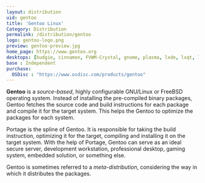 ```yaml
---
layout: distribution
uid: gentoo
title: 'Gentoo Linux'
Category: Distribution
permalink: /distribution/gentoo
logo: gentoo-logo.png
preview: gentoo-preview.jpg
home_page: https://www.gentoo.org
desktops: [budgie, cinnamon, FVWM-Crystal, gnome, plasma, lxde, lxqt, lumina, mate, pantheon, razor-qt, tde, xfce]
base : Independent
purchase:
  OSDisc : "https://www.osdisc.com/products/gentoo"
---
```


**Gentoo** is a *source-based*, highly configurable GNU/Linux or FreeBSD operating system. Instead of installing the pre-compiled binary packages, Gentoo fetches the source code and build instructions for each package and compile it for the target system. This helps the Gentoo to optimize the packages for each system.

Portage is the spline of Gentoo. It is responsible for taking the build instruction, optimizing it for the target, compiling and installing it on the target system.  With the help of Portage, Gentoo can serve as an ideal secure server, development workstation, professional desktop, gaming system, embedded solution, or something else.

Gentoo is sometimes referred to a *meta-distribution*, considering the way in which it distributes the packages.